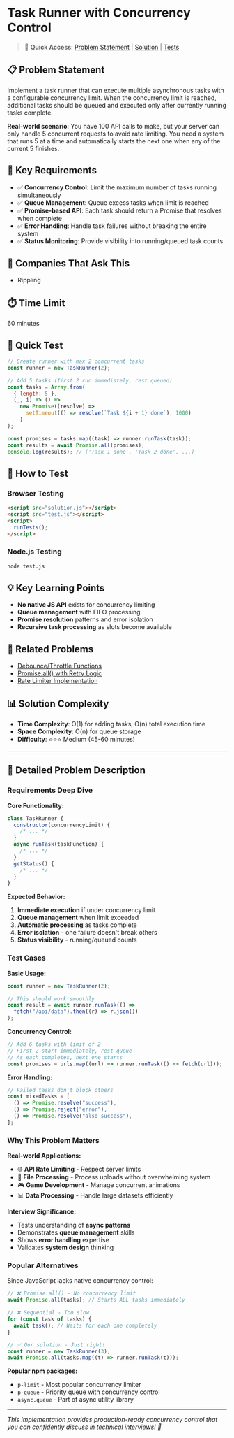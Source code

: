 # Task Runner with Concurrency Control

> 📁 **Quick Access**: [Problem Statement](./problem.md) | [Solution](./solution.js) | [Tests](./test.js)

## 📋 Problem Statement

Implement a task runner that can execute multiple asynchronous tasks with a configurable concurrency limit. When the concurrency limit is reached, additional tasks should be queued and executed only after currently running tasks complete.

**Real-world scenario**: You have 100 API calls to make, but your server can only handle 5 concurrent requests to avoid rate limiting. You need a system that runs 5 at a time and automatically starts the next one when any of the current 5 finishes.

## 🎯 Key Requirements

- ✅ **Concurrency Control**: Limit the maximum number of tasks running simultaneously
- ✅ **Queue Management**: Queue excess tasks when limit is reached
- ✅ **Promise-based API**: Each task should return a Promise that resolves when complete
- ✅ **Error Handling**: Handle task failures without breaking the entire system
- ✅ **Status Monitoring**: Provide visibility into running/queued task counts

## 🏢 Companies That Ask This

- Rippling

## ⏱️ Time Limit

60 minutes

## 🚀 Quick Test

```javascript
// Create runner with max 2 concurrent tasks
const runner = new TaskRunner(2);

// Add 5 tasks (first 2 run immediately, rest queued)
const tasks = Array.from(
  { length: 5 },
  (_, i) => () =>
    new Promise((resolve) =>
      setTimeout(() => resolve(`Task ${i + 1} done`), 1000)
    )
);

const promises = tasks.map((task) => runner.runTask(task));
const results = await Promise.all(promises);
console.log(results); // ['Task 1 done', 'Task 2 done', ...]
```

## 🧪 How to Test

### Browser Testing

```html
<script src="solution.js"></script>
<script src="test.js"></script>
<script>
  runTests();
</script>
```

### Node.js Testing

```bash
node test.js
```

## 💡 Key Learning Points

- **No native JS API** exists for concurrency limiting
- **Queue management** with FIFO processing
- **Promise resolution** patterns and error isolation
- **Recursive task processing** as slots become available

## 🔗 Related Problems

- [Debounce/Throttle Functions](../../utilities/debounce-throttle/)
- [Promise.all() with Retry Logic](../promise-retry/)
- [Rate Limiter Implementation](../../system-design/rate-limiter/)

## 📊 Solution Complexity

- **Time Complexity**: O(1) for adding tasks, O(n) total execution time
- **Space Complexity**: O(n) for queue storage
- **Difficulty**: ⭐⭐⭐ Medium (45-60 minutes)

---

## 🧠 Detailed Problem Description

### Requirements Deep Dive

**Core Functionality:**

```javascript
class TaskRunner {
  constructor(concurrencyLimit) {
    /* ... */
  }
  async runTask(taskFunction) {
    /* ... */
  }
  getStatus() {
    /* ... */
  }
}
```

**Expected Behavior:**

1. **Immediate execution** if under concurrency limit
2. **Queue management** when limit exceeded
3. **Automatic processing** as tasks complete
4. **Error isolation** - one failure doesn't break others
5. **Status visibility** - running/queued counts

### Test Cases

**Basic Usage:**

```javascript
const runner = new TaskRunner(2);

// This should work smoothly
const result = await runner.runTask(() =>
  fetch("/api/data").then((r) => r.json())
);
```

**Concurrency Control:**

```javascript
// Add 6 tasks with limit of 2
// First 2 start immediately, rest queue
// As each completes, next one starts
const promises = urls.map((url) => runner.runTask(() => fetch(url)));
```

**Error Handling:**

```javascript
// Failed tasks don't block others
const mixedTasks = [
  () => Promise.resolve("success"),
  () => Promise.reject("error"),
  () => Promise.resolve("also success"),
];
```

### Why This Problem Matters

**Real-world Applications:**

- 🌐 **API Rate Limiting** - Respect server limits
- 📁 **File Processing** - Process uploads without overwhelming system
- 🎮 **Game Development** - Manage concurrent animations
- 📊 **Data Processing** - Handle large datasets efficiently

**Interview Significance:**

- Tests understanding of **async patterns**
- Demonstrates **queue management** skills
- Shows **error handling** expertise
- Validates **system design** thinking

### Popular Alternatives

Since JavaScript lacks native concurrency control:

```javascript
// ❌ Promise.all() - No concurrency limit
await Promise.all(tasks); // Starts ALL tasks immediately

// ❌ Sequential - Too slow
for (const task of tasks) {
  await task(); // Waits for each one completely
}

// ✅ Our solution - Just right!
const runner = new TaskRunner(3);
await Promise.all(tasks.map((t) => runner.runTask(t)));
```

**Popular npm packages:**

- `p-limit` - Most popular concurrency limiter
- `p-queue` - Priority queue with concurrency control
- `async.queue` - Part of async utility library

---

_This implementation provides production-ready concurrency control that you can confidently discuss in technical interviews! 🚀_
